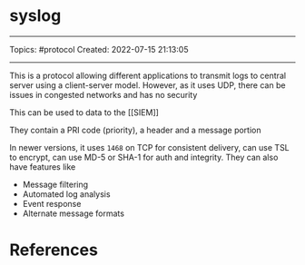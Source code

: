 # syslog
---
Topics: #protocol
Created: 2022-07-15 21:13:05

---

This is a protocol allowing different applications to transmit logs to central server using a client-server model. However, as it uses UDP, there can be issues in congested networks and has no security 

This can be used to data to the [[SIEM]]

They contain a PRI code (priority), a header and a message portion

In newer versions, it uses `1468` on TCP for consistent delivery, can use TSL to encrypt, can use MD-5 or SHA-1 for auth and integrity.
They can also have features like
- Message filtering
- Automated log analysis
- Event response
- Alternate message formats

# References

